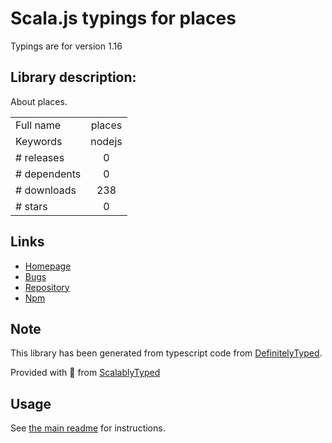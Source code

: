 
# Scala.js typings for places

Typings are for version 1.16

## Library description:
About places.

|                    |                 |
| ------------------ | :-------------: |
| Full name          | places |
| Keywords           | nodejs |
| # releases         | 0 |
| # dependents       | 0 |
| # downloads        | 238 |
| # stars            | 0 |

## Links
- [Homepage](https://github.com/sandro-pasquali/places#readme)
- [Bugs](https://github.com/sandro-pasquali/places/issues)
- [Repository](https://github.com/sandro-pasquali/places)
- [Npm](https://www.npmjs.com/package/places)
    


## Note
This library has been generated from typescript code from [DefinitelyTyped](https://definitelytyped.org).

Provided with :purple_heart: from [ScalablyTyped](https://github.com/oyvindberg/ScalablyTyped)

## Usage
See [the main readme](../../readme.md) for instructions.


